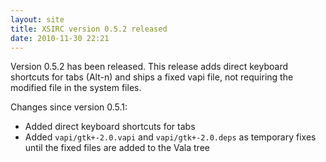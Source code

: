 ```yaml
---
layout: site
title: XSIRC version 0.5.2 released
date: 2010-11-30 22:21
---
```


Version 0.5.2 has been released. This release adds direct keyboard shortcuts for
tabs (Alt-n) and ships a fixed vapi file, not requiring the modified file in the
system files.

Changes since version 0.5.1:

* Added direct keyboard shortcuts for tabs
* Added `vapi/gtk+-2.0.vapi` and `vapi/gtk+-2.0.deps` as temporary fixes until
the fixed files are added to the Vala tree
